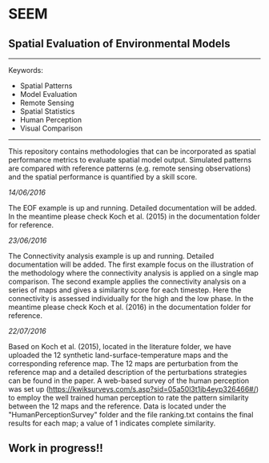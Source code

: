 # SEEM
## Spatial Evaluation of Environmental Models
***
Keywords: 
- Spatial Patterns
- Model Evaluation
- Remote Sensing
- Spatial Statistics
- Human Perception
- Visual Comparison

***
This repository contains methodologies that can be incorporated as spatial performance metrics to evaluate spatial model output. Simulated patterns are compared with reference patterns (e.g. remote sensing observations) and the spatial performance is quantified by a skill score.

*14/06/2016*

The EOF example is up and running. Detailed documentation will be added. In the meantime please check Koch et al. (2015) in the documentation folder for reference.

*23/06/2016*

The Connectivity analysis example is up and running. Detailed documentation will be added. The first example focus on the illustration of the methodology where the connectivity analysis is applied on a single map comparison. The second example applies the connectivity analysis on a series of maps and gives a similarity score for each timestep. Here the connectivity is assessed individually for the high and the low phase. In the meantime please check Koch et al. (2016) in the documentation folder for reference.
 
*22/07/2016*

Based on Koch et al. (2015), located in the literature folder, we have uploaded the 12 synthetic land-surface-temperature maps and the corresponding reference map. The 12 maps are perturbation from the reference map and a detailed description of the perturbations strategies can be found in the paper. A web-based survey of the human perception was set up (https://kwiksurveys.com/s.asp?sid=05a50l3t1jb4eyp326466#/) to employ the well trained human perception to rate the pattern similarity between the 12 maps and the reference. Data is located under the "HumanPerceptionSurvey" folder and the file ranking.txt contains the final results for each map; a value of 1 indicates complete similarity.

## Work in progress!!
